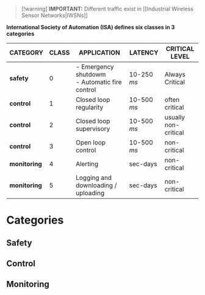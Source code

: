 > [!warning] **IMPORTANT:** Different traffic exist in [[Industrial Wireless Sensor Networks|IWSNs]]

**International Society of Automation (ISA) defines six classes in 3 categories**

| CATEGORY       | CLASS | APPLICATION                                        | LATENCY     | CRITICAL LEVEL       |
| -------------- | ----- | -------------------------------------------------- | ----------- | -------------------- |
| **safety**     | 0     | -  Emergency shutdowm<br>-  Automatic fire control | 10-250 _ms_ | Always Critical      |
| **control**    | 1     | Closed loop regularity                             | 10-500 _ms_ | often critical       |
| **control**    | 2     | Closed loop supervisory                            | 10-500 _ms_ | usually non-critical |
| **control**    | 3     | Open loop control                                  | 10-500 _ms_ | non-critical         |
| **monitoring** | 4     | Alerting                                           | sec-days    | non-critical         |
| **monitoring** | 5     | Logging and downloading / uploading                | sec-days    | non-critical         |

# Categories
## Safety

## Control

## Monitoring


